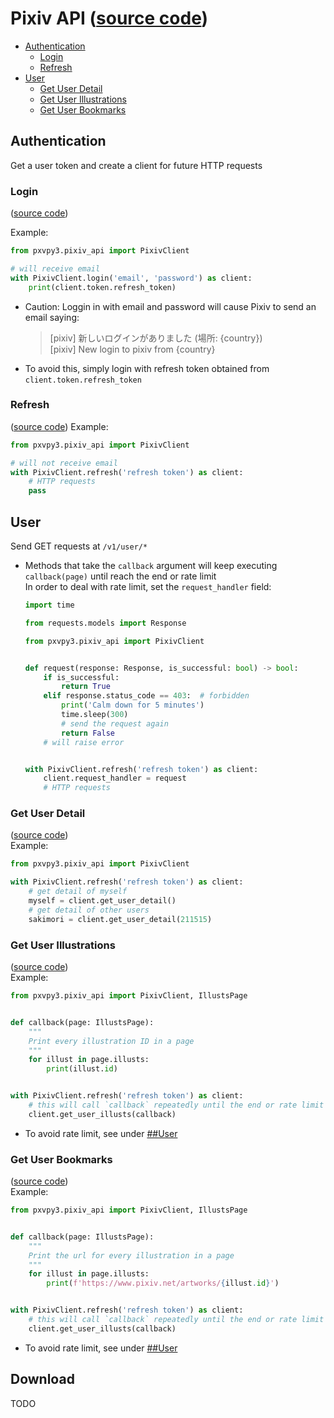 # Pixiv API ([source code](../pxvpy3/pixiv_api.py))

- [Authentication](#authentication)
    - [Login](#login)
    - [Refresh](#refresh)
- [User](#user)
    - [Get User Detail](#get-user-detail)
    - [Get User Illustrations](#get-user-illustrations)
    - [Get User Bookmarks](#get-user-bookmarks)
## Authentication

Get a user token and create a client for future HTTP requests <br>

### Login

([source code](../pxvpy3/pixiv_api.py#L213))

Example:

```py
from pxvpy3.pixiv_api import PixivClient

# will receive email
with PixivClient.login('email', 'password') as client:
    print(client.token.refresh_token)
```

- Caution: Loggin in with email and password will cause Pixiv to send an email saying:
  > [pixiv] 新しいログインがありました (場所: {country}) <br>
  [pixiv] New login to pixiv from {country} <br>
- To avoid this, simply login with refresh token obtained from `client.token.refresh_token`

### Refresh

([source code](../pxvpy3/pixiv_api.py#L229))
Example:

```py
from pxvpy3.pixiv_api import PixivClient

# will not receive email
with PixivClient.refresh('refresh token') as client:
    # HTTP requests
    pass
```

## User

Send GET requests at `/v1/user/*`

- Methods that take the `callback` argument will keep executing `callback(page)` until reach the end or rate limit<br>
  In order to deal with rate limit, set the `request_handler` field:
    ```py
    import time
    
    from requests.models import Response
    
    from pxvpy3.pixiv_api import PixivClient
    
    
    def request(response: Response, is_successful: bool) -> bool:
        if is_successful:
            return True
        elif response.status_code == 403:  # forbidden
            print('Calm down for 5 minutes')
            time.sleep(300)
            # send the request again
            return False
        # will raise error
    
    
    with PixivClient.refresh('refresh token') as client:
        client.request_handler = request
        # HTTP requests
    ```

### Get User Detail

([source code](../pxvpy3/pixiv_api.py#L265))<br>
Example:

```py
from pxvpy3.pixiv_api import PixivClient

with PixivClient.refresh('refresh token') as client:
    # get detail of myself
    myself = client.get_user_detail()
    # get detail of other users
    sakimori = client.get_user_detail(211515)
```

### Get User Illustrations

([source code](../pxvpy3/pixiv_api.py#L274))<br>
Example:

```py
from pxvpy3.pixiv_api import PixivClient, IllustsPage


def callback(page: IllustsPage):
    """
    Print every illustration ID in a page
    """
    for illust in page.illusts:
        print(illust.id)


with PixivClient.refresh('refresh token') as client:
    # this will call `callback` repeatedly until the end or rate limit
    client.get_user_illusts(callback)
```

- To avoid rate limit, see under [##User](#user)

### Get User Bookmarks

([source code](../pxvpy3/pixiv_api.py#L285))<br>
Example:

```py
from pxvpy3.pixiv_api import PixivClient, IllustsPage


def callback(page: IllustsPage):
    """
    Print the url for every illustration in a page
    """
    for illust in page.illusts:
        print(f'https://www.pixiv.net/artworks/{illust.id}')


with PixivClient.refresh('refresh token') as client:
    # this will call `callback` repeatedly until the end or rate limit
    client.get_user_illusts(callback)
```

- To avoid rate limit, see under [##User](#user)

## Download

TODO